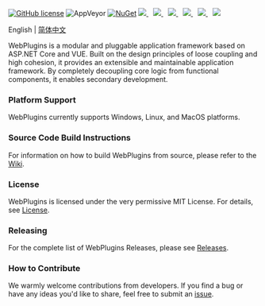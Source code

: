 [![GitHub license](https://camo.githubusercontent.com/5eaf3ed8a7e8ccb15c21d967b8635ac79e8b1865da3a5ccf78d2572a3e10738a/68747470733a2f2f696d672e736869656c64732e696f2f6769746875622f6c6963656e73652f646f746e65742f6173706e6574636f72653f636f6c6f723d253233306230267374796c653d666c61742d737175617265)](https://github.com/ganweisoft/IoTCenterWebAPi/blob/main/LICENSE) ![AppVeyor](https://ci.appveyor.com/api/projects/status/v8gfh6pe2u2laqoa?svg=true) [![NuGet](https://img.shields.io/nuget/v/IoTCenterHost.Core.Abstraction.svg)](https://www.nuget.org/packages/IoTCenterHost.Core.Abstraction/)
 <a href="https://v2.vuejs.org/" target="__blank" style="margin-right:10px;">
   <img src='https://img.shields.io/badge/Vue-3.5.13-%2394c20c?labelColor=#94c20c' />
 </a>
 <a href="https://www.webpackjs.com/" target="__blank" style="margin-right:10px;">
   <img src='https://img.shields.io/badge/vite-4.5.5-%234ec428?labelColor=#5a5a5a' />
 </a>
<a href="https://www.axios-http.cn/docs/intro" target="__blank" style="margin-right:10px;">
   <img src='https://img.shields.io/badge/Axios-1.7.9-%2397c424?labelColor=#5a5a5a' />
 </a>
<a href="https://next.router.vuejs.org/" target="__blank" style="margin-right:10px;">
    <img src='https://img.shields.io/badge/vueRouter-4.5.0-%23d6604a?labelColor=#5a5a5a' />
 </a>
 <a href="https://element.eleme.io/#/zh-CN" target="__blank" style="margin-right:10px;">
 <img src='https://img.shields.io/badge/ElementUI-2.9.1-%23097abb?labelColor=#5a5a5a' />
 </a>
![](https://img.shields.io/badge/join-discord-infomational)

English | [简体中文](README-CN.md)

WebPlugins is a modular and pluggable application framework based on ASP.NET Core and VUE. Built on the design principles of loose coupling and high cohesion, it provides an extensible and maintainable application framework. By completely decoupling core logic from functional components, it enables secondary development.

### Platform Support  
WebPlugins currently supports Windows, Linux, and MacOS platforms.


### Source Code Build Instructions  
For information on how to build WebPlugins from source, please refer to the [Wiki](https://github.com/ganweisoft/WebPlugins/wiki).


### License  
WebPlugins is licensed under the very permissive MIT License. For details, see [License](https://github.com/ganweisoft/WebPlugins/blob/main/LICENSE).

### Releasing  
For the complete list of WebPlugins Releases, please see [Releases](https://github.com/ganweisoft/IoTCenterWebAPi/releases).

### How to Contribute  
We warmly welcome contributions from developers. If you find a bug or have any ideas you'd like to share, feel free to submit an [issue](https://github.com/ganweisoft/WebPlugins/blob/main/CONTRIBUTING.md).
